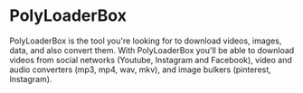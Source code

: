 # PolyLoaderBox
 PolyLoaderBox is the tool you're looking for to download videos, images, data, and also convert them.  With PolyLoaderBox you'll be able to download videos from social networks (Youtube, Instagram and Facebook), video and audio converters (mp3, mp4, wav, mkv), and image bulkers (pinterest, Instagram). 
